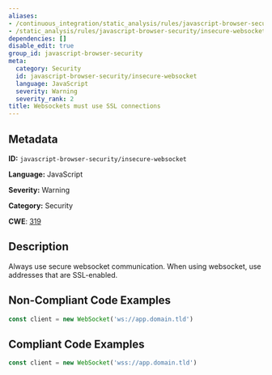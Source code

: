```yaml
---
aliases:
- /continuous_integration/static_analysis/rules/javascript-browser-security/insecure-websocket
- /static_analysis/rules/javascript-browser-security/insecure-websocket
dependencies: []
disable_edit: true
group_id: javascript-browser-security
meta:
  category: Security
  id: javascript-browser-security/insecure-websocket
  language: JavaScript
  severity: Warning
  severity_rank: 2
title: Websockets must use SSL connections
---
```

<!--  SOURCED FROM https://github.com/DataDog/datadog-static-analyzer-rule-docs -->


## Metadata
**ID:** `javascript-browser-security/insecure-websocket`

**Language:** JavaScript

**Severity:** Warning

**Category:** Security

**CWE**: [319](https://cwe.mitre.org/data/definitions/319.html)

## Description
Always use secure websocket communication. When using websocket, use addresses that are SSL-enabled.



## Non-Compliant Code Examples
```javascript
const client = new WebSocket('ws://app.domain.tld')
```

## Compliant Code Examples
```javascript
const client = new WebSocket('wss://app.domain.tld')
```
